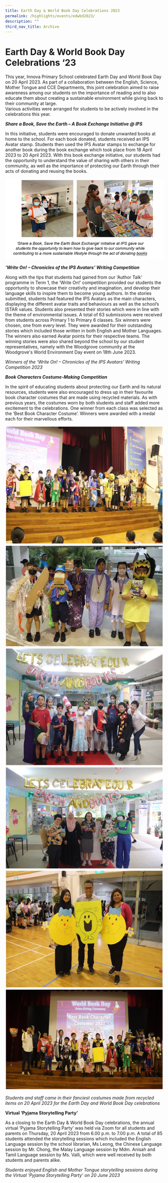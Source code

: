 ```yaml
---
title: Earth Day & World Book Day Celebrations 2023
permalink: /highlights/events/edwbd2023/
description: ""
third_nav_title: Archive
---
```

# Earth Day & World Book Day Celebrations ‘23 

This year, Innova Primary School celebrated Earth Day and World Book Day on 20 April 2023. As part of a collaboration between the English, Science, Mother Tongue and CCE Departments, this joint celebration aimed to raise awareness among our students on the importance of reading and to also educate them about creating a sustainable environment while giving back to their community at large.  
Various activities were arranged for students to be actively involved in the celebrations this year. 

***Share a Book, Save the Earth – A Book Exchange Initiative @ IPS***

In this initiative, students were encouraged to donate unwanted books at home to the school. For each book donated, students received an IPS Avatar stamp.  Students then used the IPS Avatar stamps to exchange for another book during the book exchange which took place from 18 April 2023 to 20 April 2023.
With this book exchange initiative, our students had the opportunity to understand the value of sharing with others in their community, as well as the importance of protecting our Earth through their acts of donating and reusing the books.


![](/images/wbd23%203.JPG)


***‘Write On! – Chronicles of the IPS Avatars’ Writing Competition***

Along with the tips that students had gained from our ‘Author Talk’ programme in Term 1, the ‘Write On!’ competition provided our students the opportunity to showcase their creativity and imagination, and develop their language skills to inspire them to become young authors. 
In the stories submitted, students had featured the IPS Avatars as the main characters, displaying the different avatar traits and behaviours as well as the school’s ISTAR values. Students also presented their stories which were in line with the theme of environmental issues. A total of 63 submissions were received from students across Primary 1 to Primary 6 classes. Six winners were chosen, one from every level. They were awarded for their outstanding stories which included those written in both English and Mother Languages. The winners also earned Avatar points for their respective teams. The winning stories were also shared beyond the school by our student representatives, namely with the Woodgrove community at the Woodgrove's World Environment Day event on 18th June 2023.



*Winners of the ‘Write On! – Chronicles of the IPS Avatars’ Writing Competition 2023*

***Book Characters Costume-Making Competition***

In the spirit of educating students about protecting our Earth and its natural resources, students were also encouraged to dress up in their favourite book character costumes that are made using recycled materials. As with previous years, the costumes worn by both students and staff added more excitement to the celebrations. One winner from each class was selected as the ‘Best Book Character Costume’. Winners were awarded with a medal each for their marvellous efforts. 

![](/images/wbd23%2010.jpg)
![](/images/wbd23%2011.jpg)
![](/images/wbd23%2012.jpg)
![](/images/wbd23%2013.jpg)
![](/images/wbd23%2014.jpg)
![](/images/wbd23%2015.jpg)

*Students and staff came in their fanciest costumes made from recycled items on 20 April 2023 for the Earth Day and World Book Day celebrations*

**Virtual ‘Pyjama Storytelling Party’**

As a closing to the Earth Day & World Book Day celebrations, the annual virtual ‘Pyjama Storytelling Party’ was held via Zoom for all students and parents on Thursday, 20 April 2023 from 6.00 p.m. to 7.00 p.m. 
A total of 85 students attended the storytelling sessions which included the English Language session by the school librarian, Ms Leong, the Chinese Language session by Mr. Chong, the Malay Language session by Mdm. Anisah and Tamil Language session by Ms. Valli, which were well received by both students and parents alike.



*Students enjoyed English and Mother Tongue storytelling sessions during the Virtual ‘Pyjama Storytelling Party’ on 20 June 2023*